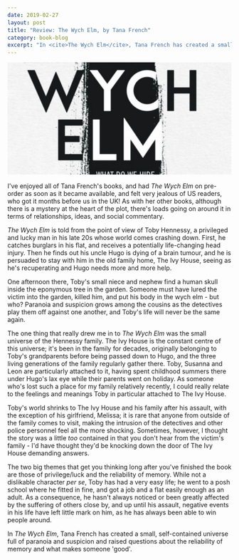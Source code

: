 ```yaml
---
date: 2019-02-27
layout: post
title: "Review: The Wych Elm, by Tana French"
category: book-blog
excerpt: "In <cite>The Wych Elm</cite>, Tana French has created a small, self-contained universe full of paranoia and suspicion and raised questions about the reliability of memory and what makes someone 'good'."
---
```


![The Wych Elm](/images/the-wych-elm.jpg)

I've enjoyed all of Tana French's books, and had <cite>The Wych Elm</cite> on pre-order as soon as it became available, and felt very jealous of US readers, who got it months before us in the UK! As with her other books, although there is a mystery at the heart of the plot, there's loads going on around it in terms of relationships, ideas, and social commentary.

<cite>The Wych Elm</cite> is told from the point of view of Toby Hennessy, a privileged and lucky man in his late 20s whose world comes crashing down. First, he catches burglars in his flat, and receives a potentially life-changing head injury. Then he finds out his uncle Hugo is dying of a brain tumour, and he is persuaded to stay with him in the old family home, The Ivy House, seeing as he's recuperating and Hugo needs more and more help.

One afternoon there, Toby's small niece and nephew find a human skull inside the eponymous tree in the garden. Someone must have lured the victim into the garden, killed him, and put his body in the wych elm - but who? Paranoia and suspicion grows among the cousins as the detectives play them off against one another, and Toby's life will never be the same again.

The one thing that really drew me in to <cite>The Wych Elm</cite> was the small universe of the Hennessy family. The Ivy House is the constant centre of this universe; it's been in the family for decades, originally belonging to Toby's grandparents before being passed down to Hugo, and the three living generations of the family regularly gather there. Toby, Susanna and Leon are particularly attached to it, having spent childhood summers there under Hugo's lax eye while their parents went on holiday. As someone who's lost such a place for my family relatively recently, I could really relate to the feelings and meanings Toby in particular attached to The Ivy House.

Toby's world shrinks to The Ivy House and his family after his assault, with the exception of his girlfriend, Melissa; it is rare that anyone from outside of the family comes to visit, making the intrusion of the detectives and other police personnel feel all the more shocking. Sometimes, however, I thought the story was a little *too* contained in that you don't hear from the victim's family - I'd have thought they'd be knocking down the door of The Ivy House demanding answers.

The two big themes that get you thinking long after you've finished the book are those of privilege/luck and the reliability of memory. While not a dislikable character *per se*, Toby has had a very easy life; he went to a posh school where he fitted in fine, and got a job and a flat easily enough as an adult. As a consequence, he hasn't always noticed or been greatly affected by the suffering of others close by, and up until his assault, negative events in his life have left little mark on him, as he has always been able to win people around.

In <cite>The Wych Elm</cite>, Tana French has created a small, self-contained universe full of paranoia and suspicion and raised questions about the reliability of memory and what makes someone 'good'.
